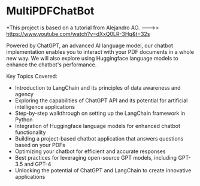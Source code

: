 # MultiPDFChatBot

*This project is based on a tutorial from Alejandro AO. --->> https://www.youtube.com/watch?v=dXxQ0LR-3Hg&t=32s

Powered by ChatGPT, an advanced AI language model, our chatbot implementation enables you to interact with your PDF documents in a whole new way. We will also explore using Huggingface language models to enhance the chatbot's performance.

Key Topics Covered:
- Introduction to LangChain and its principles of data awareness and agency
- Exploring the capabilities of ChatGPT API and its potential for artificial intelligence applications
- Step-by-step walkthrough on setting up the LangChain framework in Python
- Integration of Huggingface language models for enhanced chatbot functionality
- Building a project-based chatbot application that answers questions based on your PDFs
- Optimizing your chatbot for efficient and accurate responses
- Best practices for leveraging open-source GPT models, including GPT-3.5 and GPT-4
- Unlocking the potential of ChatGPT and LangChain to create innovative applications
